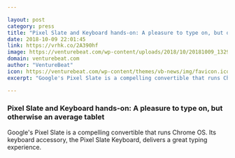 ```yaml
---

layout: post
category: press
title: "Pixel Slate and Keyboard hands-on: A pleasure to type on, but otherwise an average tablet"
date: 2018-10-09 22:01:45
link: https://vrhk.co/2A390hf
image: https://venturebeat.com/wp-content/uploads/2018/10/20181009_132916_HDR.jpg?fit=4656%2C3492&strip=all
domain: venturebeat.com
author: "VentureBeat"
icon: https://venturebeat.com/wp-content/themes/vb-news/img/favicon.ico
excerpt: "Google's Pixel Slate is a compelling convertible that runs Chrome OS. Its keyboard accessory, the Pixel Slate Keyboard, delivers a great typing experience."

---
```


### Pixel Slate and Keyboard hands-on: A pleasure to type on, but otherwise an average tablet

Google's Pixel Slate is a compelling convertible that runs Chrome OS. Its keyboard accessory, the Pixel Slate Keyboard, delivers a great typing experience.